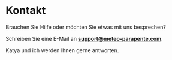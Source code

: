 # Kontakt

Brauchen Sie Hilfe oder möchten Sie etwas mit uns besprechen?

Schreiben Sie eine E-Mail an **support@meteo-parapente.com**.

Katya und ich werden Ihnen gerne antworten.
